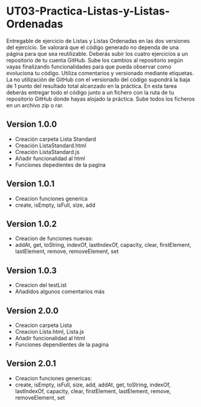 # UT03-Practica-Listas-y-Listas-Ordenadas
Entregable de ejercicio de Listas y Listas Ordenadas en las dos versiones del ejercicio.  Se valorará que el código generado no dependa de una página para que sea reutilizable. Deberás subir los cuatro ejercicios a un repositorio de tu cuenta GitHub. Sube los cambios al repositorio según vayas finalizando funcionalidades para que pueda observar como evoluciona tu código. Utiliza comentarios y versionado mediante etiquetas. La no utilización de GitHub con el versionado del código supondrá la baja de 1 punto del resultado total alcanzado en la práctica.  En esta tarea deberás entregar todo el código junto a un fichero con la ruta de tu repositorio GitHub donde hayas alojado la práctica. Sube todos los ficheros en un archivo zip o rar.

## Version 1.0.0
 - Creación carpeta Lista Standard
 - Creación ListaStandard.html
 - Creación ListaStandard.js
 - Añadir funcionalidad al html
 - Funciones depedientes de la pagina

## Version 1.0.1
 - Creacion funciones generica
 - create, isEmpty, isFull, size, add

## Version 1.0.2
 - Creacion de funciones nuevas:
 - addAt, get, toString, indexOf, lastIndexOf, capacity, clear, firstElement, lastElement, remove, removeElement,  set

## Version 1.0.3
 - Creacion del testList
 - Añadidos algunos comentarios más

## Version 2.0.0
 - Creacion carpeta Lista
 - Creacion Lista.html, Lista.js
 - Añadir funcionalidad al html
 - Funciones dependientes de la pagina

## Version 2.0.1
 - Creacion funciones genericas:
 - create, isEmpty, isFull, size, add, addAt, get, toString, indexOf, lastIndexOf, capacity, clear, firstElement, lastElement, remove, removeElement, set
